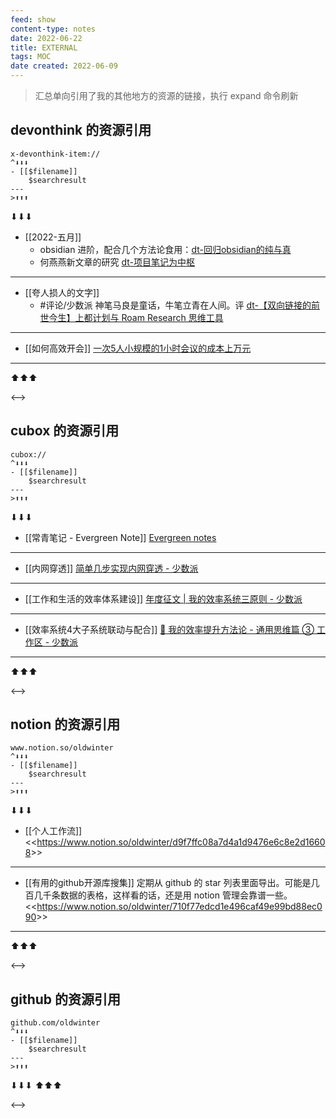 ```yaml
---
feed: show
content-type: notes
date: 2022-06-22
title: EXTERNAL
tags: MOC
date created: 2022-06-09
---
```

> 汇总单向引用了我的其他地方的资源的链接，执行 expand 命令刷新

## devonthink 的资源引用

```expander
x-devonthink-item://
^⬇⬇⬇
- [[$filename]]
	$searchresult
---
>⬆⬆⬆
```

 
⬇⬇⬇
- [[2022-五月]]
	- obsidian 进阶，配合几个方法论食用：[dt-回归obsidian的纯与真](x-devonthink-item://D80E37D3-9160-41B9-9427-90F7127E9BF1)
	- 何燕燕新文章的研究 [dt-项目笔记为中枢](x-devonthink-item://CCDFA015-291A-4436-AFED-2A8E5AB81ECF)
---
- [[夸人损人的文字]]
	- #评论/少数派 神笔马良是童话，牛笔立青在人间。评 [dt-【双向链接的前世今生】上都计划与 Roam Research 思维工具](x-devonthink-item://BF9F0C1B-CDB2-4407-A7E9-618266BAEBDB)
---
- [[如何高效开会]]
	[一次5人小规模的1小时会议的成本上万元](x-devonthink-item://84858D42-ECBC-4568-B0EC-81725193B58A)
---
⬆⬆⬆
 
<-->

## cubox 的资源引用

```expander
cubox://
^⬇⬇⬇
- [[$filename]]
	$searchresult
---
>⬆⬆⬆
```

 
⬇⬇⬇
- [[常青笔记 - Evergreen Note]]
	[Evergreen notes](cubox://card?id=ff8080818122494e018127bceb8266e3)
---
- [[内网穿透]]
	[简单几步实现内网穿透 - 少数派](cubox://card?id=ff80808180d09c820180d7319f8107db)
---
- [[工作和生活的效率体系建设]]
	[年度征文 | 我的效率系统三原则 - 少数派](cubox://card?id=ff808081810aedce01810b8b1ec7389a)
---
- [[效率系统4大子系统联动与配合]]
	[🔖 我的效率提升方法论 - 通用思维篇 ③ 工作区 - 少数派](cubox://card?id=ff80808181224c15018127f09c961fb4)
---
⬆⬆⬆
 
<-->

## notion 的资源引用

```expander
www.notion.so/oldwinter
^⬇⬇⬇
- [[$filename]]
	$searchresult
---
>⬆⬆⬆
```

 
⬇⬇⬇
- [[个人工作流]]
	<<<https://www.notion.so/oldwinter/d9f7ffc08a7d4a1d9476e6c8e2d16608>>>
---
- [[有用的github开源库搜集]]
	定期从 github 的 star 列表里面导出。可能是几百几千条数据的表格，这样看的话，还是用 notion 管理会靠谱一些。 <<<https://www.notion.so/oldwinter/710f77edcd1e496caf49e99bd88ec090>>>
---
⬆⬆⬆
 
<-->

## github 的资源引用

```expander
github.com/oldwinter
^⬇⬇⬇
- [[$filename]]
	$searchresult
---
>⬆⬆⬆
```

 
⬇⬇⬇
⬆⬆⬆
 
<-->
